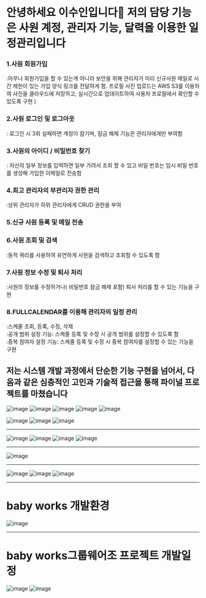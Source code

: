 안녕하세요 이수인입니다🙂
저의 담당 기능은 사원 계정, 관리자 기능, 달력을 이용한 일정관리입니다 
=============
### 1.사원 회원가입 
 :아무나 회원가입을 할 수 있는게 아니라 보안을 위해 관리자가 미리 신규사원 메일로 시간 제한이 있는 가입 양식 링크를 전달하게 함. 프로필 사진 업로드는 AWS S3를 이용하여 사진을 클라우드에 저장하고, 실시간으로 업데이트하여 사용자 프로필에서 확인할 수 있도록 구현 )
### 2.사원 로그인 및 로그아웃 
:	로그인 시 3회 실패하면 계정이 잠기며, 잠금 해제 기능은 관리자에게만 부여함
### 3.사원의 아이디 / 비밀번호 찾기 
: 자신의 일부 정보를 입력하면 일부 가려서 조회 할 수 있고 비밀 번호는 임시 비밀 번호를 생성해 가입한 이메일로 전송함
### 4.최고 관리자의 부관리자 권한 관리
:상위 관리자가 하위 관리자에게 CRUD 권한을 부여
### 5.신규 사원 등록 및 메일 전송
### 6.사원 조회 및 검색
:동적 쿼리를 사용하여 유연하게 사원을 검색하고 조회할 수 있도록 함
### 7.사원 정보 수정 및 퇴사 처리
:사원의 정보를 수정하거나( 비밀번호 잠금 해제 포함) 퇴사 처리를 할 수 있는 기능을 구현
### 8.FULLCALENDAR를 이용해 관리자의 일정 관리
:스케줄 조회, 등록, 수정, 삭제   
:공개 범위 설정 기능: 스케줄 등록 및 수정 시 공개 범위를 설정할 수 있도록 함   
:중복 참여자 설정 기능: 스케줄 등록 및 수정 시 중복 참여자를 설정할 수 있는 기능을 구현

저는 시스템 개발 과정에서 단순한 기능 구현을 넘어서, 다음과 같은 심층적인 고민과 기술적 접근을 통해 파이널 프로젝트를 마쳤습니다
--------------------------------------------------------------------------------------------------------------------------------------------------------------------------------------------------------
![image](https://github.com/user-attachments/assets/caa80c63-4575-4bff-a04d-930f92b87dc7)
![image](https://github.com/user-attachments/assets/7000a783-e6f9-4c1e-9d26-cf25a36a6735)
![image](https://github.com/user-attachments/assets/4131f61d-156b-4e73-944d-1891e4b0e156)
![image](https://github.com/user-attachments/assets/5bcf35e8-4c5b-4b15-8773-83d6195ae2b8)
![image](https://github.com/user-attachments/assets/13febec5-1bb9-4996-8ab5-19c7ddcc6f40)

![image](https://github.com/user-attachments/assets/3273d4eb-2a5c-480c-a38b-1d312318b98e)
![image](https://github.com/user-attachments/assets/c9029890-a49b-4ace-b313-bf9ff5ef9159)
![image](https://github.com/user-attachments/assets/63d1a473-fa91-4789-ba3e-759ceb012dad)

* * ** * ** * ** * ** * ** * ** * ** * ** * ** * ** * ** * ** * ** * ** * ** * ** * ** * ** * *
![image](https://github.com/user-attachments/assets/1acdc02b-c056-48ce-942a-7ee073a63f30)
![image](https://github.com/user-attachments/assets/b6f10013-8677-4350-acf2-e9a5d890353c)
![image](https://github.com/user-attachments/assets/1357fcca-570b-47a7-99e7-c09d7894f0ed)
![image](https://github.com/user-attachments/assets/3ecf11b2-fb85-43d3-8f76-67c2f38cf5e7)

* * ** * ** * ** * ** * ** * ** * ** * ** * ** * ** * ** * ** * ** * ** * ** * ** * ** * ** * *
![image](https://github.com/user-attachments/assets/56fdb698-2feb-4918-b38a-0af4c2ae1595)
* * ** * ** * ** * ** * ** * ** * ** * ** * ** * ** * ** * ** * ** * ** * ** * ** * ** * ** * *
![image](https://github.com/user-attachments/assets/6b26c89c-6188-4091-a241-0f500a7db9e3)
![image](https://github.com/user-attachments/assets/cf4864c2-f9c9-4c07-ad0c-9a1ae9dfc6ef)
![image](https://github.com/user-attachments/assets/65333a08-ba85-4818-919a-14fd0576887c)








* * ** * ** * ** * ** * ** * ** * ** * ** * ** * ** * ** * ** * ** * ** * ** * ** * ** * ** * *

 baby works 개발환경
====================
![image](https://github.com/user-attachments/assets/c7527abd-6731-466c-a969-152b55a1cbb1)


* * ** * ** * ** * ** * ** * ** * ** * ** * ** * ** * ** * ** * ** * ** * ** * ** * ** * ** * *

 baby works그룹웨어조 프로젝트 개발일정
=======================================


![image](https://github.com/user-attachments/assets/3e0677d3-97b6-4147-a1b9-8a75f1c270a0)
![image](https://github.com/user-attachments/assets/e56055c2-21bd-416f-8c75-6d7e2a595130)
